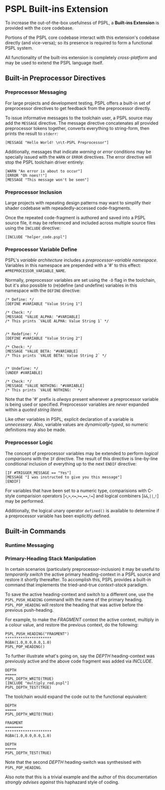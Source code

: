 PSPL Built-ins Extension
========================

To increase the out-of-the-box usefulness of PSPL, a 
**Built-ins Extension** is provided with the core codebase.

Portions of the PSPL core codebase interact with this extension's codebase
directly (and vice-versa); so its presence is required to form a functional 
PSPL system.

All functionality of the built-ins extension is completely 
*cross-platform* and may be used to extend the PSPL language itself.


Built-in Preprocessor Directives
--------------------------------

### Preprocessor Messaging

For large projects and development testing, PSPL offers a built-in set of
preprocessor directives to get feedback from the preprocessor directly.

To issue informative messages to the toolchain user, a PSPL source may 
add the `MESSAGE` directive. The message directive concatenates all provided
preprocessor tokens together, converts everything to string-form, then
prints the result to `stderr`:

```
[MESSAGE "Hello World! \n\t-PSPL Preprocessor"]
```

Additionally, messages that indicate *warning* or *error* conditions may be
specially issued with the `WARN` or `ERROR` directives. The error directive
will stop the PSPL toolchain driver entirely:

```
[WARN "An error is about to occur"]
[ERROR "Oh noes!!"]
[MESSAGE "This message won't be seen"]
```


### Preprocessor Inclusion

Large projects with repeating design patterns may want to simplify
their shader codebase with repeadedly-accessed code-fragments.

Once the repeated code-fragment is authored and saved into a PSPL source
file, it may be referenced and included across multiple source files using
the `INCLUDE` directive:

```
[INCLUDE "helper_code.pspl"]
```


### Preprocessor Variable Define

PSPL's *variable architecture* includes a *preprocessor-variable namespace*.
Variables in this namespace are prepended with a '#' to this effect: 
`#PREPROCESSOR_VARIABLE_NAME`. 

Normally, preprocessor variables are set using the `-D` flag in the toolchain,
but it's also possible to (re)define (and undefine) variables in this namespace
with the `DEFINE` directive:


```
/* Define: */
[DEFINE #VARIABLE "Value String 1"]

/* Check: */
[MESSAGE "VALUE ALPHA: "#VARIABLE]
/* This prints `VALUE ALPHA: Value String 1` */


/* Redefine: */
[DEFINE #VARIABLE "Value String 2"]

/* Check: */
[MESSAGE "VALUE BETA: "#VARIABLE]
/* This prints `VALUE BETA: Value String 2` */


/* Undefine: */
[UNDEF #VARIABLE]

/* Check: */
[MESSAGE "VALUE NOTHING: "#VARIABLE]
/* This prints `VALUE NOTHING: ` */
```

Note that the '#' prefix is *always* present whenever a preprocessor
variable is being used or specified. Preprocessor variables are *never*
expanded within a *quoted string literal*.

Like other variables in PSPL, explicit declaration of a variable is *unnecessary*.
Also, variable values are *dynamically-typed*, so numeric definitions may also be made.


### Preprocessor Logic

The concept of preprocessor variables may be extended to perform
*logical comparisons* with the `IF` directive. The result of this directive
is line-by-line conditional inclusion of everything up to the next `ENDIF`
directive:

```
[IF #TRIGGER_MESSAGE == "Yes"]
[MESSAGE "I was instructed to give you this message"]
[ENDIF]
```

For variables that have been set to a numeric type, 
comparisions with C-style comparision operators 
[`<`,`>`,`<=`,`>=`,`==`,`!=`]
and logical combiners 
[`&&`,`||`,`!`]
may be performed. 

Additionally, the logical unary operator `defined()` is available to determine if
a preprocessor variable has been explicitly defined.


Built-in Commands
-----------------

### Runtime Messaging


### Primary-Heading Stack Manipulation

In certain scenarios (particularly preprocessor-inclusion) it may be useful
to *temporarily switch* the active primary heading-context in a PSPL source 
and restore it shortly thereafter. To accomplish this, PSPL provides a 
built-in command that implements the tried-and-true *context-stack* paradigm.

To save the active heading-context and switch to a different one, use the
`PSPL_PUSH_HEADING` command with the name of the primary heading. 
`PSPL_POP_HEADING` will restore the heading that was active before the previous
push-heading.

For example, to make the *FRAGMENT* context the active context, multiply in a 
colour value, and restore the previous context, do the following:

```
PSPL_PUSH_HEADING("FRAGMENT")
*********************
RGBA(1.0,0.0,0.0,1.0)
PSPL_POP_HEADING()
```

To further illustrate what's going on, say the *DEPTH* heading-context was
previously active and the above code fragment was added via *INCLUDE*.

```
DEPTH
=====
PSPL_DEPTH_WRITE(TRUE)
[INCLUDE "multiply_red.pspl"]
PSPL_DEPTH_TEST(TRUE)
```

The toolchain would expand the code out to the functional equivalent:

```
DEPTH
=====
PSPL_DEPTH_WRITE(TRUE)

FRAGMENT
========
*********************
RGBA(1.0,0.0,0.0,1.0)

DEPTH
=====
PSPL_DEPTH_TEST(TRUE)

```

Note that the second *DEPTH* heading-switch was synthesised with `PSPL_POP_HEADING`.

Also note that this is a trivial example and the author of this documentation 
*strongly advises against* this haphazard style of coding.


